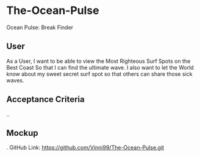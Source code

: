 # The-Ocean-Pulse
Ocean Pulse: Break Finder

## User

As a User, I want to be able to view the Most Righteous Surf Spots on the Best Coast So that I can find the ultimate wave. I also want to let the World know about my sweet secret surf spot so that others can share those sick waves.


## Acceptance Criteria

..

## Mockup

.
GitHub Link: <https://github.com/Vinni99/The-Ocean-Pulse.git>